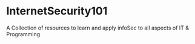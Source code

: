 # InternetSecurity101
A Collection of resources to learn and apply infoSec to all aspects of IT &amp; Programming 
